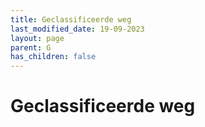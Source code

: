 ```yaml
---
title: Geclassificeerde weg
last_modified_date: 19-09-2023
layout: page
parent: G
has_children: false
---
```


Geclassificeerde weg
====================

